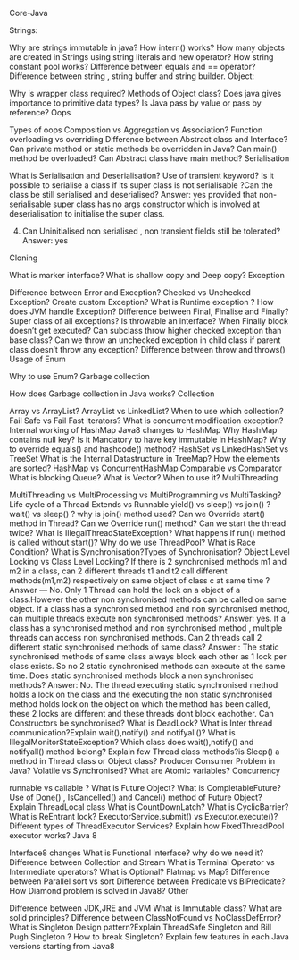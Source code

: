 
Core-Java

Strings:

Why are strings immutable in java?
How intern() works?
How many objects are created in Strings using string literals and new operator?
How string constant pool works?
Difference between equals and == operator?
Difference between string , string buffer and string builder.
Object:

Why is wrapper class required?
Methods of Object class?
Does java gives importance to primitive data types?
Is Java pass by value or pass by reference?
Oops

Types of oops
Composition vs Aggregation vs Association?
Function overloading vs overriding
Difference between Abstract class and Interface?
Can private method or static methods be overridden in Java?
Can main() method be overloaded?
Can Abstract class have main method?
Serialisation

What is Serialisation and Deserialisation?
Use of transient keyword?
Is it possible to serialise a class if its super class is not serialisable ?Can the class be still serialised and deserialised?
Answer: yes provided that non-serialisable super class has no args constructor which is involved at deserialisation to initialise the super class.

4. Can Uninitialised non serialised , non transient fields still be tolerated?Answer: yes

Cloning

What is marker interface?
What is shallow copy and Deep copy?
Exception

Difference between Error and Exception?
Checked vs Unchecked Exception?
Create custom Exception?
What is Runtime exception ?
How does JVM handle Exception?
Difference between Final, Finalise and Finally?
Super class of all exceptions?
Is throwable an interface?
When Finally block doesn’t get executed?
Can subclass throw higher checked exception than base class?
Can we throw an unchecked exception in child class if parent class doesn’t throw any exception?
Difference between throw and throws()
Usage of Enum

Why to use Enum?
Garbage collection

How does Garbage collection in Java works?
Collection

Array vs ArrayList?
ArrayList vs LinkedList? When to use which collection?
Fail Safe vs Fail Fast Iterators?
What is concurrent modification exception?
Internal working of HashMap
Java8 changes to HashMap
Why HashMap contains null key?
Is it Mandatory to have key immutable in HashMap?
Why to override equals() and hashcode() method?
HashSet vs LinkedHashSet vs TreeSet
What is the Internal Datastructure in TreeMap? How the elements are sorted?
HashMap vs ConcurrentHashMap
Comparable vs Comparator
What is blocking Queue?
What is Vector? When to use it?
MultiThreading

MultiThreading vs MultiProcessing vs MultiProgramming vs MultiTasking?
Life cycle of a Thread
Extends vs Runnable
yield() vs sleep() vs join() ?
wait() vs sleep() ?
why is join() method used?
Can we Override start() method in Thread?
Can we Override run() method?
Can we start the thread twice?
What is IllegalThreadStateException?
What happens if run() method is called without start()?
Why do we use ThreadPool?
What is Race Condition?
What is Synchronisation?Types of Synchronisation?
Object Level Locking vs Class Level Locking?
If there is 2 synchronised methods m1 and m2 in a class, can 2 different threads t1 and t2 call different methods(m1,m2) respectively on same object of class c at same time ?
Answer — No. Only 1 Thread can hold the lock on a object of a class.However the other non synchronised methods can be called on same object.
If a class has a synchronised method and non synchronised method, can multiple threads execute non synchronised methods?
Answer: yes. If a class has a synchronised method and non synchronised method , multiple threads can access non synchronised methods.
Can 2 threads call 2 different static synchronised methods of same class?
Answer : The static synchronised methods of same class always block each other as 1 lock per class exists. So no 2 static synchronised methods can execute at the same time.
Does static synchronised methods block a non synchronised methods?
Answer: No. The thread executing static synchronised method holds a lock on the class and the executing the non static synchronised method holds lock on the object on which the method has been called, these 2 locks are different and these threads dont block eachother.
Can Constructors be synchronised?
What is DeadLock?
What is Inter thread communication?Explain wait(),notify() and notifyall()?
What is IllegalMonitorStateException?
Which class does wait(),notify() and notifyall() method belong?
Explain few Thread class methods?is Sleep() a method in Thread class or Object class?
Producer Consumer Problem in Java?
Volatile vs Synchronised?
What are Atomic variables?
Concurrency

runnable vs callable ?
What is Future Object?
What is CompletableFuture?
Use of Done() , IsCancelled() and Cancel() method of Future Object?
Explain ThreadLocal class
What is CountDownLatch?
What is CyclicBarrier?
What is ReEntrant lock?
ExecutorService.submit() vs Executor.execute()?
Different types of ThreadExecutor Services?
Explain how FixedThreadPool executor works?
Java 8

Interface8 changes
What is Functional Interface? why do we need it?
Difference between Collection and Stream
What is Terminal Operator vs Intermediate operators?
What is Optional?
Flatmap vs Map?
Difference between Parallel sort vs sort
Difference between Predicate vs BiPredicate?
How Diamond problem is solved in Java8?
Other

Difference between JDK,JRE and JVM
What is Immutable class?
What are solid principles?
Difference between ClassNotFound vs NoClassDefError?
What is Singleton Design pattern?Explain ThreadSafe Singleton and Bill Pugh Singleton ?
How to break Singleton?
Explain few features in each Java versions starting from Java8
